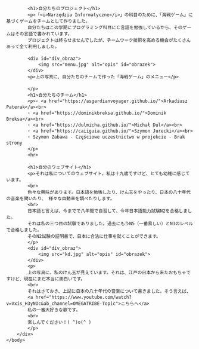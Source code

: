 <html>
    <head>
        <meta http-equiv="Content-Type" content="text/html;charset=UTF-16">
    <link rel="stylesheet" href="style.css">
    </head>
    <body>
        <div id="base">

            <h1>自分たちのプロジェクト</h1>
            <p>「<i>Narzędzia Informatyczne</i>」の科目のために、「海戦ゲーム」に基づくゲームをチームとして作りました。
            自分たちはこの学期にプログラミング科目にＣ言語を勉強しているから、そのゲームはその言語で書かれています。
            プロジェクトは終らせませんでしたが、チームワーク技術を高める機会がたくさんあって全て利用しました。

            <div id="div_obraz">
                <img src="menu.jpg" alt="opis" id="obrazek">
            </div> 
            <p>上の写真に、自分たちのチームで作った「海戦ゲーム」のメニュー</p>

            </p>
            <h1>自分たちのチーム</h1>
            <p>⋆ <a href="https://asgardianvoyager.github.io/">Arkadiusz Paterak</a><br>
            ⋆ <a href="https://dominikbreksa.github.io/">Dominik Breksa</a><br>
            ⋆ <a href="https://dulmicha.github.io/">Michał Dul</a><br>
            ⋆ <a href="https://caiiguia.github.io/">Szymon Jurecki</a><br>
            ⋆ Szymon Zabawa - Częściowe uczestnictwo w projekcie - Brak strony
            </p>
            <hr>

            <h1>自分のウェブサイト</h1>
            <p>それは私についてのウェブサイト。私は十九歳ですけど、とても幼稚に感じています。
            <br>
            色々な興味があります。日本語を勉強したり、けん玉をやったり、日本の八十年代の音楽を聞いたり、 様々な自動車を調べたりします。
            <br>
            日本語と言えば、今までで八年間で自習して、今年日本語能力試験N2を合格しました。 
            それは私の三つ目の試験でありました。過去にもうN5（一番易しい）とN3のレベルで合格しました。 
            そのN2試験の証明書で、日本に合法に仕事を就くことができます。
            </p>
            <div id="div_obraz">
                <img src="kd.jpg" alt="opis" id="obrazek">
            </div>
            <p>
            上の写真に、私のけん玉が見えています。それは、江戸の日本から来たおもちゃですけど、現在にまだ本当に面白いです。
            <br>
            それはさておき、上記に日本の八十年代の音楽について書きました。そう言えば、
            <a href="https://www.youtube.com/watch?v=Vxis_H3yNOc&ab_channel=OMEGATRIBE-Topic">こちらへ</a>
            私の一番大好きな歌です。
            <br>
            楽しんでください！( ^)o(^ )
            </p>
        </div>
    </body>
</html>
